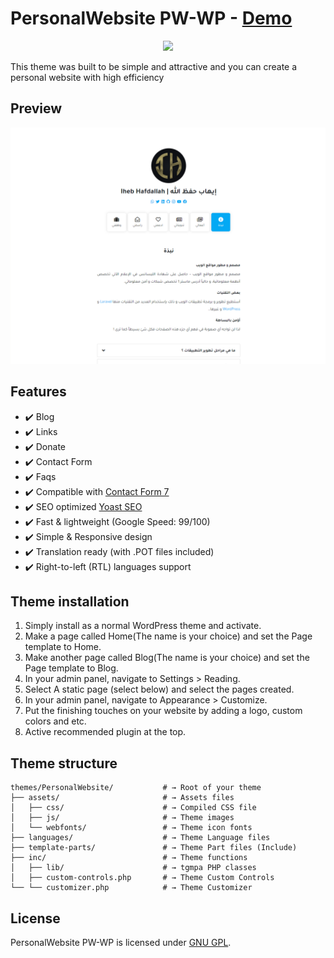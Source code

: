 # PersonalWebsite PW-WP - [Demo](https://ihebhafdallah.com/)

<p align="center"><a href="https://laravel.com" target="_blank"><img src="https://upload.wikimedia.org/wikipedia/commons/thumb/2/20/WordPress_logo.svg/1280px-WordPress_logo.svg.png" width="400"></a></p>

This theme was built to be simple and attractive and you can create a personal website with high efficiency

## Preview

![Home Page](screenshot.png)

## Features

- ✔️ Blog
- ✔️ Links
- ✔️ Donate
- ✔️ Contact Form 
- ✔️ Faqs
- ✔️ Compatible with [Contact Form 7](https://wordpress.org/plugins/contact-form-7/)
- ✔️ SEO optimized [Yoast SEO](https://wordpress.org/plugins/wordpress-seo/)
- ✔️ Fast & lightweight (Google Speed: 99/100)
- ✔️ Simple & Responsive design
- ✔️ Translation ready (with .POT files included)
- ✔️ Right-to-left (RTL) languages support



## Theme installation

1. Simply install as a normal WordPress theme and activate.
2. Make a page called Home(The name is your choice) and set the Page template to Home.
3. Make another page called Blog(The name is your choice) and set the Page template to Blog.
4. In your admin panel, navigate to Settings > Reading.
5. Select A static page (select below) and select the pages created.
6. In your admin panel, navigate to Appearance > Customize.
7. Put the finishing touches on your website by adding a logo, custom colors and etc.
8. Active recommended plugin at the top.

## Theme structure

```shell
themes/PersonalWebsite/           # → Root of your theme
├── assets/                       # → Assets files
│   ├── css/                      # → Compiled CSS file
│   ├── js/                       # → Theme images
│   └── webfonts/                 # → Theme icon fonts
├── languages/                    # → Theme Language files
├── template-parts/               # → Theme Part files (Include)
├── inc/                          # → Theme functions
│   ├── lib/                      # → tgmpa PHP classes
│   ├── custom-controls.php       # → Theme Custom Controls
└── └── customizer.php            # → Theme Customizer
```

## License

PersonalWebsite PW-WP is licensed under [GNU GPL](LICENSE).